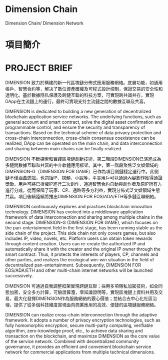 # Dimension Chain
Dimension Chain/ Dimension Network

# 項目簡介
# PROJECT BRIEF 

DIMENSION 致力於構建的新一代區塊鏈分佈式應用服務網絡。底層功能，如通用帳戶、智慧合約等，解决了數位資產確權及可程式設計控制，保證交易的安全性和透明化。基於數據隱私保護及跨鏈互聯的科技方案，可實現跨共識共存，實現DApp在主流鏈上的運行，最終可實現支持主流鏈之間的數據互聯及共亯。 

DIMENSION is dedicated to building a new generation of decentralized blockchain application service networks. The underlying functions, such as general account and smart contract, solve the digital asset confirmation and programmable control, and ensure the security and transparency of transactions. Based on the technical scheme of data privacy protection and cross-chain interconnection, cross-chain consensus coexistence can be realized, DApp can be operated on the main chain, and data interconnection and sharing between main chains can be finally realized.

DIMENSION 不斷探索和實踐區塊鏈創新技術，第二階段DIMENSION已演進成為多鏈間數據互聯和共亯的中介軟體應用框架。其中，第一階段聚焦泛文娛領域的DIMENSION-G（DIMENSION FOR GAME）已作為項目側鏈穩定運行中。此側鏈不僅涵蓋遊戲，也包括IP、視頻、小說等，平臺用戶可以通過內容創作獲得通證獎勵。用戶可將已授權IP進行二次創作，通過智慧合約自動與創作者及原IP所有方進行分成。從而保障了玩家、CP、通路等多方利益，實現分佈式泛文娛領域生態共贏。項目後續陸續將推出DIMENSION FOR EOS/ADA/ETH等多鏈互聯網絡。

DIMENSION continuously explores and practices blockchain innovation technology. DIMENSION has evolved into a middleware application framework of data interconnection and sharing among multiple chains in the second stage. DIMENSION-G (DIMENSION FOR GAME), which focuses on the pan-entertainment field in the first stage, has been running stable as the side chain of the project. This side chain not only covers games, but also includes IP, video, novels, etc. Platform users can obtain token rewards through content creation. Users can re-create the authorized IP and automatically share it with the creator and the original IP owner through the smart contract. Thus, it protects the interests of players, CP, channels and other parties, and realizes the ecological win-win situation in the field of decentralized pan-entertainment. Subsequently, DIMENSION FOR EOS/ADA/ETH and other multi-chain internet networks will be launched successively.


DIMENSION 可通過自我調整框架實現跨鏈互聯；採用多項隱私加密技術，如全同態加密，安全多方計算，可驗證算灋，零知識證明等，實現區塊鏈上資料共用及交易，最大化發揮DIMENSION作為服務網絡的覈心價值；並結合去中心化社區治理，提供了從多個科技維度實現面向商業應用的高效、便捷的區塊鏈服務網絡。    

DIMENSION can realize cross-chain interconnection through the adaptive framework. It adopts a number of privacy encryption technologies, such as fully homomorphic encryption, secure multi-party computing, verifiable algorithm, zero-knowledge proof, etc., to achieve data sharing and transaction on the blockchain, and maximize DIMENSION as the core value of the service network. Combined with decentralized community governance, it provides an efficient and convenient blockchain service network for commercial applications from multiple technical dimensions.


